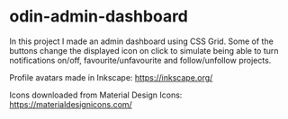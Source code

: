 # odin-admin-dashboard

In this project I made an admin dashboard using CSS Grid. Some of the buttons change the displayed icon on click to simulate being able to turn notifications on/off, favourite/unfavourite and follow/unfollow projects.

Profile avatars made in Inkscape: https://inkscape.org/

Icons downloaded from Material Design Icons: https://materialdesignicons.com/